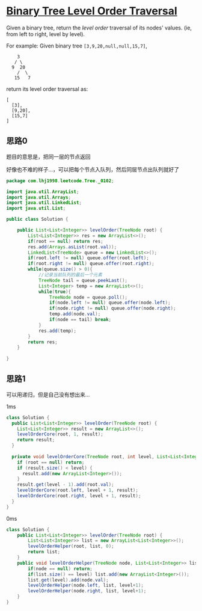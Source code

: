 # [Binary Tree Level Order Traversal](https://leetcode.com/problems/binary-tree-level-order-traversal/)

Given a binary tree, return the *level order* traversal of its nodes' values. (ie, from left to right, level by level).

For example:
Given binary tree `[3,9,20,null,null,15,7]`,

```
    3
   / \
  9  20
    /  \
   15   7
```



return its level order traversal as:

```
[
  [3],
  [9,20],
  [15,7]
]
```

## 思路0

题目的意思是，把同一层的节点返回

好像也不难的样子...，可以把每个节点入队列，然后同层节点出队列就好了

```java
package com.lhj1998.leetcode.Tree._0102;

import java.util.ArrayList;
import java.util.Arrays;
import java.util.LinkedList;
import java.util.List;

public class Solution {

    public List<List<Integer>> levelOrder(TreeNode root) {
        List<List<Integer>> res = new ArrayList<>();
        if(root == null) return res;
        res.add(Arrays.asList(root.val));
        LinkedList<TreeNode> queue = new LinkedList<>();
        if(root.left != null) queue.offer(root.left);
        if(root.right != null) queue.offer(root.right);
        while(queue.size() > 0){
            //记录当前队列的最后一个元素
            TreeNode tail = queue.peekLast();
            List<Integer> temp = new ArrayList<>();
            while(true){
                TreeNode node = queue.poll();
                if(node.left != null) queue.offer(node.left);
                if(node.right != null) queue.offer(node.right);
                temp.add(node.val);
                if(node == tail) break;
            }
            res.add(temp);
        }
        return res;
    }
    
}

```

## 思路1

可以用递归，但是自己没有想出来...

1ms

```java
class Solution {
  public List<List<Integer>> levelOrder(TreeNode root) {
    List<List<Integer>> result = new ArrayList<>();
    levelOrderCore(root, 1, result);
    return result;
  }
  
  private void levelOrderCore(TreeNode root, int level, List<List<Integer>> result) {
    if (root == null) return;
    if (result.size() < level) {
      result.add(new ArrayList<Integer>());
    }
    result.get(level - 1).add(root.val);
    levelOrderCore(root.left, level + 1, result);
    levelOrderCore(root.right, level + 1, result);
  }
}
```

0ms

```java
class Solution {
    public List<List<Integer>> levelOrder(TreeNode root) {
        List<List<Integer>> list = new ArrayList<List<Integer>>();
        levelOrderHelper(root, list, 0);
        return list;
    }
    public void levelOrderHelper(TreeNode node, List<List<Integer>> list, int level) {
        if(node == null) return;
        if(list.size() == level) list.add(new ArrayList<Integer>());
        list.get(level).add(node.val);
        levelOrderHelper(node.left, list, level+1);
        levelOrderHelper(node.right, list, level+1);
    }
}
```

